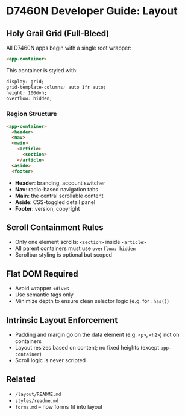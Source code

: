 # D7460N Developer Guide: Layout

## Holy Grail Grid (Full-Bleed)

All D7460N apps begin with a single root wrapper:

```html
<app-container>

```

This container is styled with:

```css
display: grid;
grid-template-columns: auto 1fr auto;
height: 100dvh;
overflow: hidden;
```

### Region Structure

```html
<app-container>
  <header>
  <nav>
  <main>
    <article>
      <section>
    </article>
  <aside>
  <footer>
```

- **Header**: branding, account switcher
- **Nav**: radio-based navigation tabs
- **Main**: the central scrollable content
- **Aside**: CSS-toggled detail panel
- **Footer**: version, copyright

## Scroll Containment Rules

- Only one element scrolls: `<section>` inside `<article>`
- All parent containers must use `overflow: hidden`
- Scrollbar styling is optional but scoped

## Flat DOM Required

- Avoid wrapper `<div>`s
- Use semantic tags only
- Minimize depth to ensure clean selector logic (e.g. for `:has()`)

## Intrinsic Layout Enforcement

- Padding and margin go on the data element (e.g. `<p>`, `<h2>`) not on containers
- Layout resizes based on content; no fixed heights (except `app-container`)
- Scroll logic is never scripted

## Related

- `/layout/README.md`
- `styles/readme.md`
- `forms.md` – how forms fit into layout
